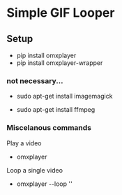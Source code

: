# Simple GIF Looper

## Setup
* pip install omxplayer
* pip install omxplayer-wrapper




### not necessary...
* sudo apt-get install imagemagick

* sudo apt-get install ffmpeg


### Miscelanous commands
Play a video
* omxplayer <file>
  
Loop a single video
* omxplayer --loop '<file>'
